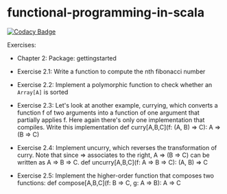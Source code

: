 # functional-programming-in-scala

[![Codacy Badge](https://api.codacy.com/project/badge/Grade/82d69ab70ba74e3b891722bcbf19a677)](https://www.codacy.com/app/i42feros/functional-programming-in-scala?utm_source=github.com&utm_medium=referral&utm_content=i42feros/functional-programming-in-scala&utm_campaign=badger)

Exercises: 
 - Chapter 2: Package: gettingstarted
  - Exercise 2.1:
    Write a function to compute the nth fibonacci number

  - Exercise 2.2:
    Implement a polymorphic function to check whether an `Array[A]` is sorted

  - Exercise 2.3:
    Let's look at another example, currying, which converts a function f of two arguments into a function of one argument
    that partially applies f. Here again there's only one implementation that compiles. Write this implementation
    def curry[A,B,C](f: (A, B) => C): A => (B => C)

  - Exercise 2.4:
    Implement uncurry, which reverses the transformation of curry. Note that since => associates to the right, A => (B => C) can be written as A => B => C.
    def uncurry[A,B,C](f: A => B => C): (A, B) => C

  - Exercise 2.5:
    Implement the higher-order function that composes two functions:
    def compose[A,B,C](f: B => C, g: A => B): A => C